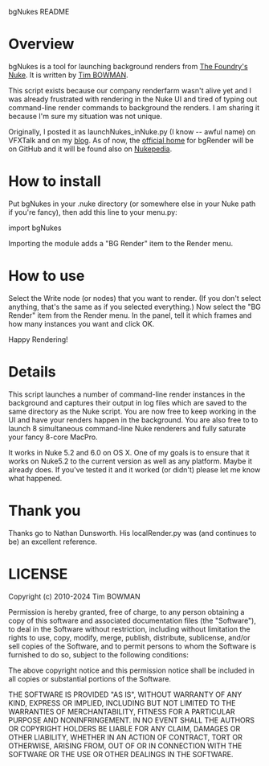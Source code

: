 bgNukes README

# Overview
bgNukes is a tool for launching background renders from [The Foundry's Nuke](http://www.thefoundry.co.uk/products/nuke/). It is written by [Tim BOWMAN](http://hellothisistim.com).

This script exists because our company renderfarm wasn't alive yet and I was already frustrated with rendering in the Nuke UI and tired of typing out command-line render commands to background the renders. I am sharing it because I'm sure my situation was not unique.

Originally, I posted it as launchNukes_inNuke.py (I know -- awful name) on VFXTalk and on my [blog](http://netherlogic.com). As of now, the [official home](http://github.com/timbowman/bgRender) for bgRender will be on GitHub and it will be found also on [Nukepedia](http://www.nukepedia.com/).

# How to install
Put bgNukes in your .nuke directory (or somewhere else in your Nuke path if you're fancy), then add this line to your menu.py:

import bgNukes

Importing the module adds a "BG Render" item to the Render menu. 

# How to use
Select the Write node (or nodes) that you want to render. (If you don't select anything, that's the same as if you selected everything.) Now select the "BG Render" item from the Render menu. In the panel, tell it which frames and how many instances you want and click OK.

Happy Rendering!

# Details
This script launches a number of command-line render instances in the background and captures their output in log files which are saved to the same directory as the Nuke script. You are now free to keep working in the UI and have your renders happen in the background. You are also free to to launch 8 simultaneous command-line Nuke renderers and fully saturate your fancy 8-core MacPro.

It works in Nuke 5.2 and 6.0 on OS X. One of my goals is to ensure that it works on Nuke5.2 to the current version as well as any platform. Maybe it already does. If you've tested it and it worked (or didn't) please let me know what happened.

# Thank you
Thanks go to Nathan Dunsworth. His localRender.py was (and continues to be) an excellent reference.

# LICENSE
Copyright (c) 2010-2024 Tim BOWMAN

Permission is hereby granted, free of charge, to any person obtaining
a copy of this software and associated documentation files (the
"Software"), to deal in the Software without restriction, including
without limitation the rights to use, copy, modify, merge, publish,
distribute, sublicense, and/or sell copies of the Software, and to
permit persons to whom the Software is furnished to do so, subject to
the following conditions:

The above copyright notice and this permission notice shall be
included in all copies or substantial portions of the Software.

THE SOFTWARE IS PROVIDED "AS IS", WITHOUT WARRANTY OF ANY KIND,
EXPRESS OR IMPLIED, INCLUDING BUT NOT LIMITED TO THE WARRANTIES OF
MERCHANTABILITY, FITNESS FOR A PARTICULAR PURPOSE AND
NONINFRINGEMENT. IN NO EVENT SHALL THE AUTHORS OR COPYRIGHT HOLDERS BE
LIABLE FOR ANY CLAIM, DAMAGES OR OTHER LIABILITY, WHETHER IN AN ACTION
OF CONTRACT, TORT OR OTHERWISE, ARISING FROM, OUT OF OR IN CONNECTION
WITH THE SOFTWARE OR THE USE OR OTHER DEALINGS IN THE SOFTWARE.